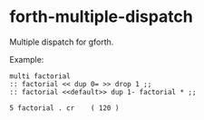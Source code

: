 # forth-multiple-dispatch

Multiple dispatch for gforth.

Example:

    multi factorial
    :: factorial << dup 0= >> drop 1 ;;
    :: factorial <<default>> dup 1- factorial * ;;

    5 factorial . cr    ( 120 )
